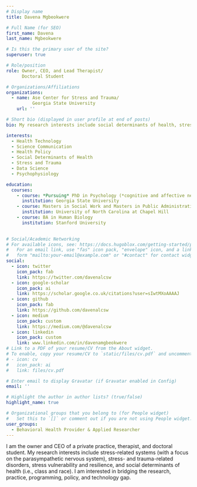 ```yaml
---
# Display name
title: Davena Mgbeokwere

# Full Name (for SEO)
first_name: Davena
last_name: Mgbeokwere

# Is this the primary user of the site?
superuser: true

# Role/position
role: Owner, CEO, and Lead Therapist/
      Doctoral Student

# Organizations/Affiliations
organizations:
  - name: Ase Center for Stress and Trauma/
          Georgia State University
    url: ''

# Short bio (displayed in user profile at end of posts)
bio: My research interests include social determinants of health, stress and trauma, and inclusive tech, policy, and programs.

interests:
  - Health Technology
  - Science Communication
  - Health Policy
  - Social Determinants of Health
  - Stress and Trauma
  - Data Science
  - Psychophysiology

education:
  courses:
    - course: *Pursuing* PhD in Psychology (*cognitive and affective neuroscience*)
      institution: Georgia State University
    - course: Masters in Social Work and Masters in Public Administration
      institution: University of North Carolina at Chapel Hill
    - course: BA in Human Biology
      institution: Stanford University
      

# Social/Academic Networking
# For available icons, see: https://docs.hugoblox.com/getting-started/page-builder/#icons
#   For an email link, use "fas" icon pack, "envelope" icon, and a link in the
#   form "mailto:your-email@example.com" or "#contact" for contact widget.
social:
  - icon: twitter
    icon_pack: fab
    link: https://twitter.com/davenalcsw
  - icon: google-scholar
    icon_pack: ai
    link: https://scholar.google.co.uk/citations?user=sIwtMXoAAAAJ
  - icon: github
    icon_pack: fab
    link: https://github.com/davenalcsw
  - icon: medium
    icon_pack: custom 
    link: https://medium.com/@davenalcsw
  - icon: linkedin
    icon_pack: custom 
    link: www.linkedin.com/in/davenamgbeokwere
# Link to a PDF of your resume/CV from the About widget.
# To enable, copy your resume/CV to `static/files/cv.pdf` and uncomment the lines below.
# - icon: cv
#   icon_pack: ai
#   link: files/cv.pdf

# Enter email to display Gravatar (if Gravatar enabled in Config)
email: ''

# Highlight the author in author lists? (true/false)
highlight_name: true

# Organizational groups that you belong to (for People widget)
#   Set this to `[]` or comment out if you are not using People widget.
user_groups:
  - Behavioral Health Provider & Applied Researcher
---
```


I am the owner and CEO of a private practice, therapist, and doctoral student. My research interests include stress-related systems (with a focus on the parasympathetic nervous system), stress- and trauma-related disorders, stress vulnerability and resilience, and social determinants of health (i.e., class and race). I am interested in bridging the research, practice, programming, policy, and technology gap.


